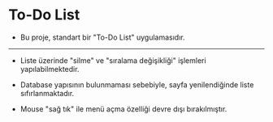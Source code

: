 # To-Do List

- Bu proje, standart bir "To-Do List" uygulamasıdır.

***

- Liste üzerinde "silme" ve "sıralama değişikliği" işlemleri yapılabilmektedir.

- Database yapısının bulunmaması sebebiyle, sayfa yenilendiğinde liste sıfırlanmaktadır.

- Mouse "sağ tık" ile menü açma özelliği devre dışı bırakılmıştır.